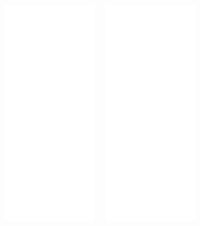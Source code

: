 
<!---
 [<img align="left" width="47%" alt="🦑" src="/artifacts.svg">](#)

# [<img align="right" width="47%" alt="🦑" src="/progress.svg">](#)
--->

<div style="display: flex; justify-content: space-between; width: 100%;">

  <img src="artifacts.svg" alt="artifacts.svg" style="width: 47%; height: auto;">

  <img src="progress.svg" alt="progress.svg" style="width: 47%; height: auto;">

</div>





<!---
Richard5678/Richard5678 is a ✨ special ✨ repository because its `README.md` (this file) appears on your GitHub profile.
You can click the Preview link to take a look at your changes.
--->
